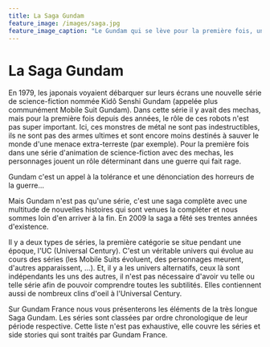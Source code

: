 ```yaml
---
title: La Saga Gundam
feature_image: /images/saga.jpg
feature_image_caption: "Le Gundam qui se lève pour la première fois, une des scènes iconiques de la Saga. Illustration par Hajime Katoki."
---
```


# La Saga Gundam

En 1979, les japonais voyaient débarquer sur leurs écrans une nouvelle série de science-fiction nommée Kidô Senshi Gundam (appelée plus communément Mobile Suit Gundam). Dans cette série il y avait des mechas, mais pour la première fois depuis des années, le rôle de ces robots n'est pas super important. Ici, ces monstres de métal ne sont pas indestructibles, ils ne sont pas des armes ultimes et sont encore moins destinés à sauver le monde d'une menace extra-terreste (par exemple). Pour la première fois dans une série d'animation de science-fiction avec des mechas, les personnages jouent un rôle déterminant dans une guerre qui fait rage.

Gundam c'est un appel à la tolérance et une dénonciation des horreurs de la guerre...

Mais Gundam n'est pas qu'une série, c'est une saga complète avec une multitude de nouvelles histoires qui sont venues la compléter et nous sommes loin d'en arriver à la fin. En 2009 la saga a fêté ses trentes années d'existence.

Il y a deux types de séries, la première catégorie se situe pendant une époque, l'UC (Universal Century). C'est un véritable univers qui évolue au cours des séries (les Mobile Suits évoluent, des personnages meurent, d'autres apparaissent, ...). Et, il y a les univers alternatifs, ceux là sont indépendants les uns des autres, il n'est pas nécessaire d'avoir vu telle ou telle série afin de pouvoir comprendre toutes les subtilités. Elles contiennent aussi de nombreux clins d'oeil à l'Universal Century.

Sur Gundam France nous vous présenterons les éléments de la très longue Saga Gundam.
Les séries sont classées par ordre chronologique de leur période respective. Cette liste n'est pas exhaustive, elle couvre les séries et side stories qui sont traités par Gundam France.
